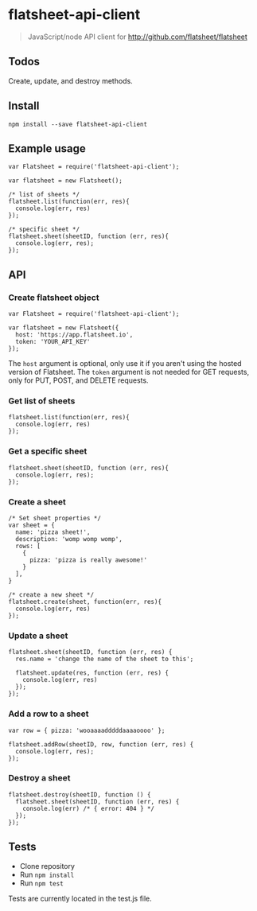 # flatsheet-api-client

> JavaScript/node API client for http://github.com/flatsheet/flatsheet



## Todos
Create, update, and destroy methods.

## Install

```
npm install --save flatsheet-api-client
```

## Example usage

```
var Flatsheet = require('flatsheet-api-client');

var flatsheet = new Flatsheet();

/* list of sheets */
flatsheet.list(function(err, res){
  console.log(err, res)
});

/* specific sheet */
flatsheet.sheet(sheetID, function (err, res){
  console.log(err, res);
});
```

## API

### Create flatsheet object

```
var Flatsheet = require('flatsheet-api-client');

var flatsheet = new Flatsheet({
  host: 'https://app.flatsheet.io',
  token: 'YOUR_API_KEY'
});
```

The `host` argument is optional, only use it if you aren't using the hosted version of Flatsheet.
The `token` argument is not needed for GET requests, only for PUT, POST, and DELETE requests.

### Get list of sheets

```
flatsheet.list(function(err, res){
  console.log(err, res)
});
```

### Get a specific sheet

```
flatsheet.sheet(sheetID, function (err, res){
  console.log(err, res);
});
```

### Create a sheet

```
/* Set sheet properties */
var sheet = {
  name: 'pizza sheet!',
  description: 'womp womp womp',
  rows: [
    {
      pizza: 'pizza is really awesome!'
    }
  ],
}

/* create a new sheet */
flatsheet.create(sheet, function(err, res){
  console.log(err, res)
});
```

### Update a sheet

```
flatsheet.sheet(sheetID, function (err, res) {
  res.name = 'change the name of the sheet to this';

  flatsheet.update(res, function (err, res) {
    console.log(err, res)
  });
});
```

### Add a row to a sheet

```
var row = { pizza: 'wooaaaadddddaaaaoooo' };

flatsheet.addRow(sheetID, row, function (err, res) {
  console.log(err, res);
});
```

### Destroy a sheet

```
flatsheet.destroy(sheetID, function () {
  flatsheet.sheet(sheetID, function (err, res) {
    console.log(err) /* { error: 404 } */
  });
});
```

## Tests
- Clone repository
- Run `npm install`
- Run `npm test`

Tests are currently located in the test.js file.
